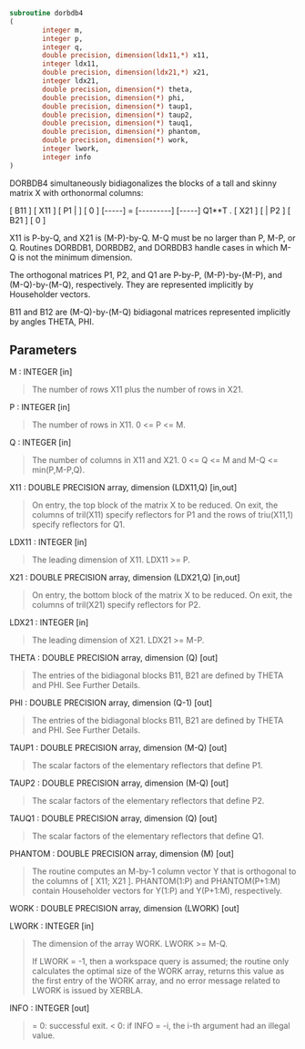 ```fortran
subroutine dorbdb4
(
        integer m,
        integer p,
        integer q,
        double precision, dimension(ldx11,*) x11,
        integer ldx11,
        double precision, dimension(ldx21,*) x21,
        integer ldx21,
        double precision, dimension(*) theta,
        double precision, dimension(*) phi,
        double precision, dimension(*) taup1,
        double precision, dimension(*) taup2,
        double precision, dimension(*) tauq1,
        double precision, dimension(*) phantom,
        double precision, dimension(*) work,
        integer lwork,
        integer info
)
```

DORBDB4 simultaneously bidiagonalizes the blocks of a tall and skinny
matrix X with orthonormal columns:

[ B11 ]
[ X11 ]   [ P1 |    ] [  0  ]
[-----] = [---------] [-----] Q1**T .
[ X21 ]   [    | P2 ] [ B21 ]
[  0  ]

X11 is P-by-Q, and X21 is (M-P)-by-Q. M-Q must be no larger than P,
M-P, or Q. Routines DORBDB1, DORBDB2, and DORBDB3 handle cases in
which M-Q is not the minimum dimension.

The orthogonal matrices P1, P2, and Q1 are P-by-P, (M-P)-by-(M-P),
and (M-Q)-by-(M-Q), respectively. They are represented implicitly by
Householder vectors.

B11 and B12 are (M-Q)-by-(M-Q) bidiagonal matrices represented
implicitly by angles THETA, PHI.

## Parameters
M : INTEGER [in]
> The number of rows X11 plus the number of rows in X21.

P : INTEGER [in]
> The number of rows in X11. 0 <= P <= M.

Q : INTEGER [in]
> The number of columns in X11 and X21. 0 <= Q <= M and
> M-Q <= min(P,M-P,Q).

X11 : DOUBLE PRECISION array, dimension (LDX11,Q) [in,out]
> On entry, the top block of the matrix X to be reduced. On
> exit, the columns of tril(X11) specify reflectors for P1 and
> the rows of triu(X11,1) specify reflectors for Q1.

LDX11 : INTEGER [in]
> The leading dimension of X11. LDX11 >= P.

X21 : DOUBLE PRECISION array, dimension (LDX21,Q) [in,out]
> On entry, the bottom block of the matrix X to be reduced. On
> exit, the columns of tril(X21) specify reflectors for P2.

LDX21 : INTEGER [in]
> The leading dimension of X21. LDX21 >= M-P.

THETA : DOUBLE PRECISION array, dimension (Q) [out]
> The entries of the bidiagonal blocks B11, B21 are defined by
> THETA and PHI. See Further Details.

PHI : DOUBLE PRECISION array, dimension (Q-1) [out]
> The entries of the bidiagonal blocks B11, B21 are defined by
> THETA and PHI. See Further Details.

TAUP1 : DOUBLE PRECISION array, dimension (M-Q) [out]
> The scalar factors of the elementary reflectors that define
> P1.

TAUP2 : DOUBLE PRECISION array, dimension (M-Q) [out]
> The scalar factors of the elementary reflectors that define
> P2.

TAUQ1 : DOUBLE PRECISION array, dimension (Q) [out]
> The scalar factors of the elementary reflectors that define
> Q1.

PHANTOM : DOUBLE PRECISION array, dimension (M) [out]
> The routine computes an M-by-1 column vector Y that is
> orthogonal to the columns of [ X11; X21 ]. PHANTOM(1:P) and
> PHANTOM(P+1:M) contain Householder vectors for Y(1:P) and
> Y(P+1:M), respectively.

WORK : DOUBLE PRECISION array, dimension (LWORK) [out]

LWORK : INTEGER [in]
> The dimension of the array WORK. LWORK >= M-Q.
> 
> If LWORK = -1, then a workspace query is assumed; the routine
> only calculates the optimal size of the WORK array, returns
> this value as the first entry of the WORK array, and no error
> message related to LWORK is issued by XERBLA.

INFO : INTEGER [out]
> = 0:  successful exit.
> < 0:  if INFO = -i, the i-th argument had an illegal value.
